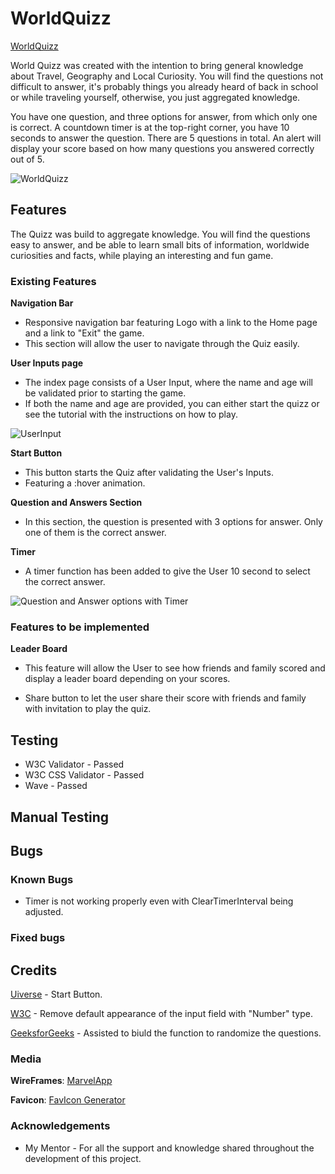 # WorldQuizz

[WorldQuizz](https://brrunaribeiro.github.io/project-2/)

World Quizz was created with the intention to bring general knowledge about Travel, Geography and Local Curiosity. 
You will find the questions not difficult to answer, it's probably things you already heard of back in school or while traveling yourself, otherwise, you just aggregated knowledge.

You have one question, and three options for answer, from which only one is correct. A countdown timer is at the top-right corner, you have 10 seconds to answer the question.
There are 5 questions in total. 
An alert will display your score based on how many questions you answered correctly out of 5.

![WorldQuizz](..\assets\images\project-screenshot1.webp)

## Features

The Quizz was build to aggregate knowledge. You will find the questions easy to answer, and be able to learn small bits of information, worldwide curiosities and facts, while playing an interesting and fun game. 

### Existing Features

__Navigation Bar__

- Responsive navigation bar featuring Logo with a link to the Home page and a link to "Exit" the game.
- This section will allow the user to navigate through the Quiz easily.

__User Inputs page__

- The index page consists of a User Input, where the name and age will be validated prior to starting the game.
- If both the name and age are provided, you can either start the quizz or see the tutorial with the instructions on how to play.

![UserInput](..\assets\images\project-screenshot2.webp)

__Start Button__

- This button starts the Quiz after validating the User's Inputs. 
- Featuring a :hover animation.

__Question and Answers Section__

- In this section, the question is presented with 3 options for answer. Only one of them is the correct answer.

__Timer__

- A timer function has been added to give the User 10 second to select the correct answer. 

![Question and Answer options with Timer](..\assets\images\project-screenshot3.webp)


### Features to be implemented

__Leader Board__
    
- This feature will allow the User to see how friends and family scored and display a leader board depending on your scores.

- Share button to let the user share their score with friends and family with invitation to play the quiz.

## Testing

* W3C Validator - Passed
* W3C CSS Validator - Passed
* Wave - Passed

## Manual Testing



## Bugs

### Known Bugs

- Timer is not working properly even with ClearTimerInterval being adjusted.

### Fixed bugs


## Credits

[Uiverse](https://uiverse.io/) - Start Button.

[W3C](https://www.w3schools.com/howto/howto_css_hide_arrow_number.asp) - Remove default appearance of the input field with "Number" type.

[GeeksforGeeks](https://www.geeksforgeeks.org/shuffle-a-given-array-using-fisher-yates-shuffle-algorithm/) - Assisted to biuld the function to randomize the questions.

### Media

__WireFrames__: [MarvelApp](https://marvelapp.com/prototype/bj49j2h)

__Favicon__: [FavIcon Generator](https://favicon.io/)


### Acknowledgements

- My Mentor - For all the support and knowledge shared throughout the development of this project.
